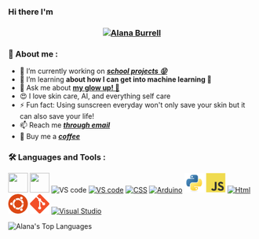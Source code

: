### Hi there I'm

<h3 align="center"><a href="https://www.linkedin.com/in/alanasalgorithms/">
   <img alt="Alana Burrell" src="https://readme-typing-svg.herokuapp.com/?Code&duration=3000&pause=800&center=true&vCenter=true&width=835&lines=Alana+Burrell;Scholar,+ML+Engineer,+Founder&font=Fira%20Code&width=800&height=65&color=FF77BC&vCenter=true&size=40"></a>
  
</h3>

<h3>🔎 About me :</h3>

- 🔭 I’m currently working on ***[school projects 😝](https://replit.com/@alanasalgorithm)***
- 🌱 I’m learning **about how I can get into machine learning 😤**
- 💬 Ask me about **[my glow up! 🌟](https://www.instagram.com/glowupwithalana/)**
- 😍 I love skin care, AI, and everything self care 
- ⚡ Fun fact: Using sunscreen everyday won't only save your skin but it can also save your life!
- 📫 Reach me ***[through email](mailto:alana.burrell@spelman.edu)***
- 🍵 Buy me a ***[coffee](https://www.buymeacoffee.com/alanasalgorithm)***


<h3>🛠 Languages and Tools :</h3>
<p>
  <!-- Shapr3D -->
   <a href="https://github.com/alanasalgorithms" >
   <img src="https://apprecs.org/ios/images/app-icons/256/06/1091675654.jpg" width="40" height="40"/></a>  
  <!-- Unity -->
   <a href="https://github.com/alanasalgorithms" >
   <img src="https://cdn-icons-png.flaticon.com/512/5969/5969294.png" width="40" height="40"/></a>  
   <!-- Vs Code -->
   <img src="https://img.icons8.com/fluent/48/000000/visual-studio-code-2019.png" alt="VS code" width="40" height="40"/></a>
  <!-- Replit -->
   <a href="https://github.com/alanasalgorithms" >
   <img src="https://upload.wikimedia.org/wikipedia/commons/thumb/b/b2/Repl.it_logo.svg/2048px-Repl.it_logo.svg.png" alt="VS code" width="40" height="40"/></a> 
   <!-- CSS -->
   <a href="https://github.com/alanasalgorithms" > 
   <img src="https://img.icons8.com/color/48/000000/css3.png" alt="CSS" width="40" height="40"/></a>
   <!-- Arduino -->
   <a href="https://github.com/alanasalgorithms"  > 
   <img src="https://cdn.worldvectorlogo.com/logos/arduino-1.svg" alt="Arduino" width="40" height="40"/></a>
   <!-- Python -->
   <a href="https://github.com/alanasalgorithms" > 
   <img src="https://raw.githubusercontent.com/devicons/devicon/master/icons/python/python-original.svg" alt="Python" width="40"    height="40"/></a>
   <!-- JavaScript -->
   <a href="https://github.com/alanasalgorithms" > 
   <img src="https://raw.githubusercontent.com/devicons/devicon/master/icons/javascript/javascript-original.svg" alt="Javascript" width="40" height="40"/></a>
   <!-- Html -->
   <a href="https://github.com/alanasalgorithms" >
   <img src="https://img.icons8.com/color/48/000000/html-5--v1.png" alt="Html" width="40" height="40"/></a>
   <!-- Ubuntu -->
   <a href="https://github.com/alanasalgorithms" >
   <img src="https://raw.githubusercontent.com/github/explore/80688e429a7d4ef2fca1e82350fe8e3517d3494d/topics/ubuntu/ubuntu.png" alt="Ubuntu" width="40" height="40"/></a>
   <!-- Git -->
   <a href="https://github.com/alanasalgorithms" > 
   <img src="https://raw.githubusercontent.com/devicons/devicon/master/icons/git/git-original.svg" alt="Git" width="40" height="40"/></a>
   <!-- Visual Studio -->
   <a href="https://github.com/alanasalgorithms" >
   <img src="https://img.icons8.com/fluency/48/null/visual-studio.png" alt="Visual Studio" width="40" height="40"/></a>
</p>

<img alt="Alana's Top Languages" src="https://github-readme-stats.vercel.app/api/top-langs?username=alanasalgorithms&langs_count=4&layout=compact&theme=react&bg_color=1F222E&title_color=68C3D4&icon_color=F8D866&border_color=1F222E&hide=JavaScript,CSS,Java,HTML,c%2B%2B,Ren'Py" height="198px"/>

<!--
**alanasalgorithms/alanasalgorithms** is a ✨ _special_ ✨ repository because its `README.md` (this file) appears on your GitHub profile.

Here are some ideas to get you started:

- 🔭 I’m currently working on ...
- 🌱 I’m currently learning ...
- 👯 I’m looking to collaborate on ...
- 🤔 I’m looking for help with ...
- 💬 Ask me about ...
- 📫 How to reach me: ...
- 😄 Pronouns: ...
- ⚡ Fun fact: ...
-->
